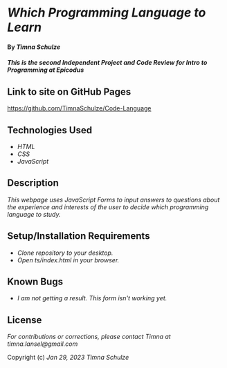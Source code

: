 # _Which Programming Language to Learn_

#### By _**Timna Schulze**_

#### _This is the second Independent Project and Code Review for Intro to Programming at Epicodus_

## Link to site on GitHub Pages

https://github.com/TimnaSchulze/Code-Language

## Technologies Used

* _HTML_
* _CSS_
* _JavaScript_

## Description

_This webpage uses JavaScript Forms to input answers to questions about the experience and interests of the user to decide which programming language to study._

## Setup/Installation Requirements

* _Clone repository to your desktop._
* _Open ts/index.html in your browser._

## Known Bugs

* _I am not getting a result. This form isn't working yet._

## License

_For contributions or corrections, please contact Timna at timna.lansel@gmail.com_

Copyright (c) _Jan 29, 2023_ _Timna Schulze_